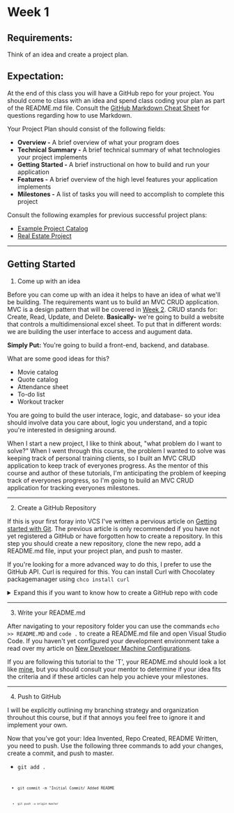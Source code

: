 # Week 1

## Requirements:
Think of an idea and create a project plan.

## Expectation:
At the end of this class you will have a GitHub repo for your project. You should come to class with an idea and spend class coding your plan as part of the README.md file. Consult the [GitHub Markdown Cheat Sheet](https://github.com/adam-p/markdown-here/wiki/Markdown-Cheatsheet) for questions regarding how to use Markdown. 

Your Project Plan should consist of the following fields:

- **Overview -** A brief overview of what your program does
- **Technical Summary -** A brief technical summary of what technologies your project implements
- **Getting Started -** A brief instructional on how to build and run your application
- **Features -** A brief overview of the high level features your application implements
- **Milestones -** A list of tasks you will need to accomplish to complete this project

Consult the following examples for previous successful project plans:

- [Example Project Catalog](https://github.com/dvdmrk/ExampleProjectCatalog)
- [Real Estate Project](https://github.com/jsaucedo294/cl_realEstateProject)

---

## Getting Started

1. Come up with an idea

Before you can come up with an idea it helps to have an idea of what we'll be building. The requirements want us to build an MVC CRUD application. MVC is a design pattern that will be covered in [Week 2](). CRUD stands for: Create, Read, Update, and Delete. **Basically-** we're going to build a website that controls a multidimensional excel sheet. To put that in different words: we are building the user interface to access and augument data.

**Simply Put:** You're going to build a front-end, backend, and database.

What are some good ideas for this?

- Movie catalog
- Quote catalog
- Attendance sheet
- To-do list
- Workout tracker

You are going to build the user interace, logic, and database- so your idea should involve data you care about, logic you understand, and a topic you're interested in designing around. 

When I start a new project, I like to think about, "what problem do I want to solve?" When I went through this course, the problem I wanted to solve was keeping track of personal training clients, so I built an MVC CRUD application to keep track of everyones progress. As the mentor of this course and author of these tutorials, I'm anticipating the problem of keeping track of everyones progress, so I'm going to build an MVC CRUD application for tracking everyones milestones. 

---

2. Create a GitHub Repository

If this is your first foray into VCS I've written a pervious article on [Getting started with Git](https://davewritescode.com/blog/getting-started-with-git/). The previous article is only recommended if you have not yet registered a GitHub or have forgotten how to create a repository. In this step you should create a new repository, clone the new repo, add a README.md file, input your project plan, and push to master.

If you're looking for a more advanced way to do this, I prefer to use the GitHub API. Curl is required for this. You can install Curl with Chocolatey packagemanager using <code>chco install curl</code>

<details>
<summary>Expand this if you want to know how to create a GitHub repo with code</summary>

Substitute anything inside of the square brackets with your values. You will be asked for your password.

```curl
curl -u [Your GitHub Username] https://api.github.com/user/repos -d "{\"name\":\"[Name of your desired repository]\", \"description\": \"[Description of your desired repository] \"}"
```

This will allow you to then perform the command <code>git clone https://github.com/[Your GitHub Username]/[Your newly created Repository name]</code>

</details>

---

3. Write your README.md

After navigating to your repository folder you can use the commands <code>echo >> README.MD</code> and <code>code .</code> to create a README.md file and open Visual Studio Code. If you haven't yet configured your development environment take a read over my article on [New Developer Machine Configurations](https://davewritescode.com/blog/new-developer-machine-setup-guide/).

If you are following this tutorial to the 'T', your README.md should look a lot like [mine](https://github.com/dvdmrk/ExampleProjectCatalog/blob/master/README.md), but you should consult your mentor to determine if your idea fits the criteria and if these articles can help you achieve your milestones. 

---

4. Push to GitHub

I will be explicitly outlining my branching strategy and organization throuhout this course, but if that annoys you feel free to ignore it and implement your own. 

Now that you've got your: Idea Invented, Repo Created, README Written, you need to push. Use the following three commands to add your changes, create a commit, and push to master.

- <code>git add .<code>

- <code>git commit -m "Initial Commit/ Added README<code>

- <code>git push -u origin master<code>